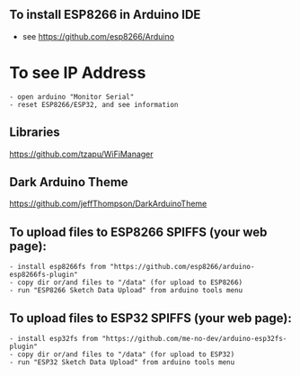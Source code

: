 ## To install ESP8266 in Arduino IDE
- see https://github.com/esp8266/Arduino

# To see IP Address
```
- open arduino "Monitor Serial"
- reset ESP8266/ESP32, and see information
```

## Libraries
https://github.com/tzapu/WiFiManager

## Dark Arduino Theme
https://github.com/jeffThompson/DarkArduinoTheme



## To upload files to ESP8266 SPIFFS (your web page):
```
- install esp8266fs from "https://github.com/esp8266/arduino-esp8266fs-plugin"
- copy dir or/and files to "/data" (for upload to ESP8266)
- run "ESP8266 Sketch Data Upload" from arduino tools menu
```

## To upload files to ESP32 SPIFFS (your web page):
```
- install esp32fs from "https://github.com/me-no-dev/arduino-esp32fs-plugin"
- copy dir or/and files to "/data" (for upload to ESP32)
- run "ESP32 Sketch Data Upload" from arduino tools menu
```
